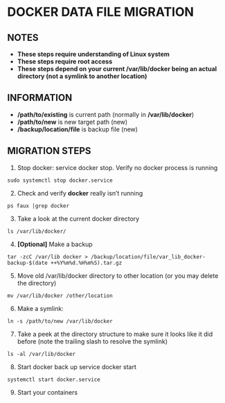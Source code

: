 # DOCKER DATA FILE MIGRATION
## **NOTES**
- **These steps require understanding of Linux system** 
- **These steps require root access**
- **These steps depend on your current /var/lib/docker being an actual directory (not a symlink to another location)**

## **INFORMATION**
- **/path/to/existing** is current path (normally in **/var/lib/docker**)
- **/path/to/new** is new target path (new)
- **/backup/location/file** is backup file (new)

## **MIGRATION STEPS**
1. Stop docker: service docker stop. Verify no docker process is running
```
sudo systemctl stop docker.service
```
2. Check and verify **docker** really isn’t running
```
ps faux |grep docker
```
3. Take a look at the current docker directory
```
ls /var/lib/docker/
```
4. **[Optional]** Make a backup
```
tar -zcC /var/lib docker > /backup/location/file/var_lib_docker-backup-$(date ++%Y%m%d.%H%m%S).tar.gz
```
5. Move old /var/lib/docker directory to other location (or you may delete the directory)
```
mv /var/lib/docker /other/location
```
6. Make a symlink: 
```
ln -s /path/to/new /var/lib/docker
```
7. Take a peek at the directory structure to make sure it looks like it did before (note the trailing slash to resolve the symlink)
```
ls -al /var/lib/docker
```
8. Start docker back up service docker start
```
systemctl start docker.service
```
9. Start your containers
